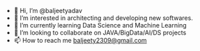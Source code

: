- 👋 Hi, I’m @baljeetyadav
- 👀 I’m interested in architecting and developing new softwares.
- 🌱 I’m currently learning Data Science and Machine Learning
- 💞️ I’m looking to collaborate on JAVA/BigData/AI/DS projects
- 📫 How to reach me baljeety2309@gmail.com

<!---
baljeetyadav/baljeetyadav is a ✨ special ✨ repository because its `README.md` (this file) appears on your GitHub profile.
You can click the Preview link to take a look at your changes.
--->

